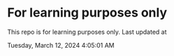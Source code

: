 # For learning purposes only
This repo is for learning purposes only.
Last updated at

Tuesday, March 12, 2024 4:05:01 AM

